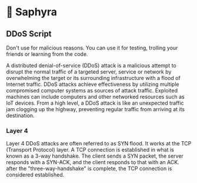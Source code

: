 # 🌊 Saphyra
 ## DDoS Script

  Don't use for malicious reasons. You can use it for testing, trolling your friends or learning from the code.

  A distributed denial-of-service (DDoS) attack is a malicious attempt to disrupt the normal traffic of a targeted server, service or network by overwhelming the target or its surrounding infrastructure with a flood of Internet traffic. DDoS attacks achieve effectiveness by utilizing multiple compromised computer systems as sources of attack traffic. Exploited machines can include computers and other networked resources such as IoT devices. From a high level, a DDoS attack is like an unexpected traffic jam clogging up the highway, preventing regular traffic from arriving at its destination.

  ### Layer 4
  Layer 4 DDoS attacks are often referred to as SYN flood. It works at the TCP (Transport Protocol) layer. A TCP connection is established in what is known as a 3-way handshake. The client sends a SYN packet, the server responds with a SYN-ACK, and the client responds to that with an ACK. after the "three-way-handshake" is complete, the TCP connection is considered established.

  